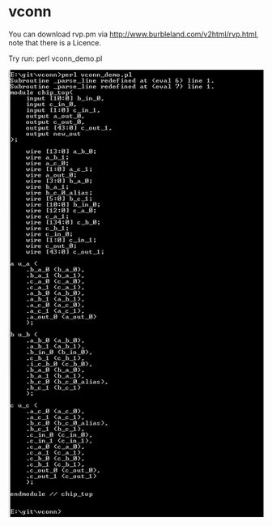 # vconn
You can download rvp.pm via http://www.burbleland.com/v2html/rvp.html, note that there is a Licence.

Try run:
perl vconn_demo.pl

![snapshot](https://github.com/stephen0921/vconn/blob/master/result.PNG)
